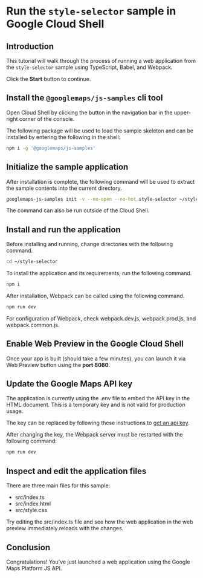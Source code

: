 # Run the `style-selector` sample in Google Cloud Shell

<walkthrough-tutorial-duration duration="10"/>

## Introduction

This tutorial will walk through the process of running a web application from
the `style-selector` sample using TypeScript, Babel, and Webpack.

Click the **Start** button to continue.

## Install the `@googlemaps/js-samples` cli tool

Open Cloud Shell by clicking the
<walkthrough-cloud-shell-icon></walkthrough-cloud-shell-icon> button in the
navigation bar in the upper-right corner of the console.

The following package will be used to load the sample skeleton and can be
installed by entering the following in the shell:

```bash
npm i -g '@googlemaps/js-samples'
```

## Initialize the sample application

After installation is complete, the following command will be used to extract
the sample contents into the current directory.

```bash
googlemaps-js-samples init -v --no-open --no-hot style-selector ~/style-selector
```

The command can also be run outside of the Cloud Shell.

## Install and run the application

Before installing and running, change directories with the following command.

```bash
cd ~/style-selector
```

To install the application and its requirements, run the following command.

```bash
npm i
```

After installation, Webpack can be called using the following command.

```bash
npm run dev
```

For configuration of Webpack, check
<walkthrough-editor-open-file filePath="~/style-selector/webpack.dev.js">webpack.dev.js</walkthrough-editor-open-file>,
<walkthrough-editor-open-file filePath="~/style-selector/webpack.prod.js">webpack.prod.js</walkthrough-editor-open-file>,
and
<walkthrough-editor-open-file filePath="~/style-selector/webpack.common.js">webpack.common.js</walkthrough-editor-open-file>.

## Enable Web Preview in the Google Cloud Shell

Once your app is built (should take a few minutes), you can launch it via
<walkthrough-spotlight-pointer target="cloudshell" spotlightId="devshell-web-preview-button">Web
Preview button</walkthrough-spotlight-pointer> using the **port 8080**.

## Update the Google Maps API key

The application is currently using the
<walkthrough-editor-open-file filePath="~/style-selector/.env">.env</walkthrough-editor-open-file>
file to embed the API key in the HTML document. This is a temporary key and is
not valid for production usage.

The key can be replaced by following these instructions to
[get an api key](https://developers.google.com/maps/documentation/javascript/get-api-key).

After changing the key, the Webpack server must be restarted with the following
command:

```bash
npm run dev
```

## Inspect and edit the application files

There are three main files for this sample:

*   <walkthrough-editor-open-file filePath="~/style-selector/src/index.ts">src/index.ts</walkthrough-editor-open-file>
*   <walkthrough-editor-open-file filePath="~/style-selector/src/index.html">src/index.html</walkthrough-editor-open-file>
*   <walkthrough-editor-open-file filePath="~/style-selector/src/style.css">src/style.css</walkthrough-editor-open-file>

Try editing the <walkthrough-editor-open-file filePath="~/style-selector/src/index.ts">src/index.ts</walkthrough-editor-open-file> file and see how the web application in the web preview immediately reloads with the changes.

## Conclusion

<walkthrough-conclusion-trophy></walkthrough-conclusion-trophy>

Congratulations! You've just launched a web application using the Google Maps
Platform JS API.
